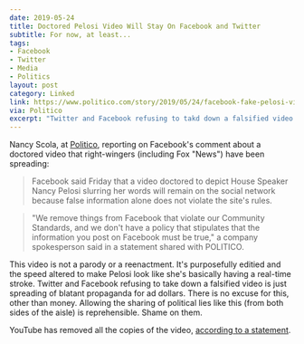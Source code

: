 ```yaml
---
date: 2019-05-24
title: Doctored Pelosi Video Will Stay On Facebook and Twitter
subtitle: For now, at least...
tags:
- Facebook
- Twitter
- Media
- Politics
layout: post
category: Linked
link: https://www.politico.com/story/2019/05/24/facebook-fake-pelosi-video-1472413
via: Politico
excerpt: "Twitter and Facebook refusing to takd down a falsified video is just spreading of blatant propaganda for ad dollars."
---
```


Nancy Scola, at [Politico][1], reporting on Facebook's comment about a doctored video that right-wingers (including Fox "News") have been spreading:

 > Facebook said Friday that a video doctored to depict House Speaker Nancy Pelosi slurring her words will remain on the social network because false information alone does not violate the site's rules.

 > "We remove things from Facebook that violate our Community Standards, and we don't have a policy that stipulates that the information you post on Facebook must be true," a company spokesperson said in a statement shared with POLITICO.


This video is not a parody or a reenactment. It's purposefully editied and the speed altered to make Pelosi look like she's basically having a real-time stroke. Twitter and Facebook refusing to take down a falsified video is just spreading of blatant propaganda for ad dollars. There is no excuse for this, other than money. Allowing the sharing of political lies like this (from both sides of the aisle) is reprehensible. Shame on them.

YouTube has removed all the copies of the video, [according to a statement][2].

[1]: https://www.politico.com/story/2019/05/24/facebook-fake-pelosi-video-1472413
[2]: https://talkingpointsmemo.com/news/youtube-doctored-pelosi-video-drunk